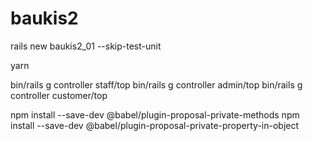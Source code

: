 # baukis2

rails new baukis2_01 --skip-test-unit

yarn


bin/rails g controller staff/top
bin/rails g controller admin/top
bin/rails g controller customer/top

npm install --save-dev @babel/plugin-proposal-private-methods
npm install --save-dev @babel/plugin-proposal-private-property-in-object